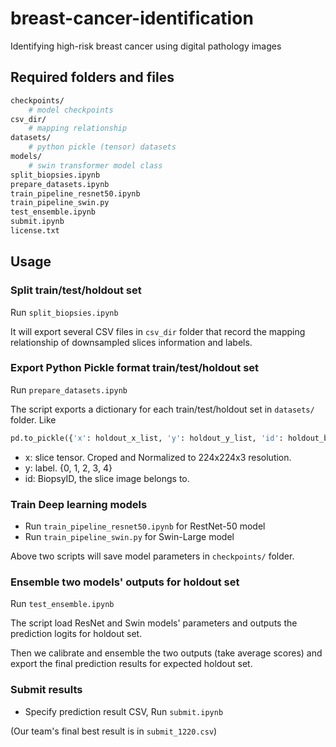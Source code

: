 # breast-cancer-identification

Identifying high-risk breast cancer using digital pathology images

## Required folders and files

```bash
checkpoints/
    # model checkpoints
csv_dir/
    # mapping relationship
datasets/
    # python pickle (tensor) datasets
models/
    # swin transformer model class
split_biopsies.ipynb
prepare_datasets.ipynb
train_pipeline_resnet50.ipynb
train_pipeline_swin.py
test_ensemble.ipynb
submit.ipynb
license.txt
```

## Usage

### Split train/test/holdout set

Run `split_biopsies.ipynb`

It will export several CSV files in `csv_dir` folder that record the mapping relationship of downsampled slices information and labels.

### Export Python Pickle format train/test/holdout set

Run `prepare_datasets.ipynb`

The script exports a dictionary for each train/test/holdout set in `datasets/` folder. Like

```python
pd.to_pickle({'x': holdout_x_list, 'y': holdout_y_list, 'id': holdout_biopsy_id_list}, f'./datasets/holdout.pkl')
```

- x: slice tensor. Croped and Normalized to 224x224x3 resolution.
- y: label. {0, 1, 2, 3, 4}
- id: BiopsyID, the slice image belongs to.

### Train Deep learning models

- Run `train_pipeline_resnet50.ipynb` for RestNet-50 model
- Run `train_pipeline_swin.py` for Swin-Large model

Above two scripts will save model parameters in `checkpoints/` folder.

### Ensemble two models' outputs for holdout set

Run `test_ensemble.ipynb`

The script load ResNet and Swin models' parameters and outputs the prediction logits for holdout set.

Then we calibrate and ensemble the two outputs (take average scores) and export the final prediction results for expected holdout set.

### Submit results

- Specify prediction result CSV, Run `submit.ipynb`

(Our team's final best result is in `submit_1220.csv`)
